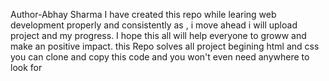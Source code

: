 Author-Abhay Sharma
I have created this repo while learing web development properly and consistently as ,
i move ahead i will upload project and my progress.
I hope this all will help everyone to groww and make an positive impact. this Repo solves all project begining html and css you can clone and copy this code
and you won't even need anywhere to look for 
